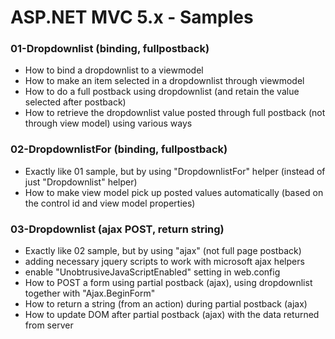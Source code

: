 # ASP.NET MVC 5.x - Samples

### 01-Dropdownlist (binding, fullpostback)
* How to bind a dropdownlist to a viewmodel
* How to make an item selected in a dropdownlist through viewmodel
* How to do a full postback using dropdownlist (and retain the value selected after postback)
* How to retrieve the dropdownlist value posted through full postback (not through view model) using various ways


### 02-DropdownlistFor (binding, fullpostback)
* Exactly like 01 sample, but by using "DropdownlistFor" helper (instead of just "Dropdownlist" helper)
* How to make view model pick up posted values automatically (based on the control id and view model properties)

### 03-Dropdownlist (ajax POST, return string)
* Exactly like 02 sample, but by using "ajax" (not full page postback)
* adding necessary jquery scripts to work with microsoft ajax helpers
* enable "UnobtrusiveJavaScriptEnabled" setting in web.config 
* How to POST a form using partial postback (ajax), using dropdownlist together with "Ajax.BeginForm"
* How to return a string (from an action) during partial postback (ajax)
* How to update DOM after partial postback (ajax) with the data returned from server 
